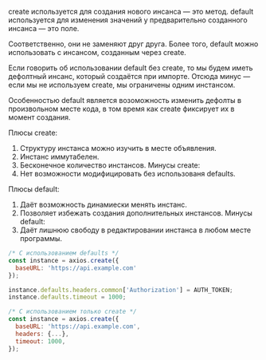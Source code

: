 create используется для создания нового инсанса — это метод.
default используется для изменения значений у предварительно созданного инсанса — это поле.

Соответственно, они не заменяют друг друга. Более того, default можно использовать с инсансом, созданным через create.

Если говорить об использовании default без create, то мы будем иметь дефолтный инсанс, который создаётся при импорте. Отсюда минус — если мы не используем create, мы ограничены одним инстансом.

Особенностью default является возоможность изменить дефолты в произвольном месте кода, в том время как create фиксирует их в момент создания.

Плюсы create:
1. Структуру инстанса можно изучить в месте объявления.
2. Инстанс иммутабелен.
3. Бесконечное количество инстансов.
Минусы create:
1. Нет возможности модифицировать без использованя defaults.

Плюсы default:
1. Даёт возможность динамиески менять инстанс.
2. Позволяет избежать создания дополнительных инстансов.
Минусы default:
1. Даёт лишнюю свободу в редактировании инстанса в любом месте программы.

```js
/* С использованием defaults */
const instance = axios.create({
  baseURL: 'https://api.example.com'
});

instance.defaults.headers.common['Authorization'] = AUTH_TOKEN;
instance.defaults.timeout = 1000;

/* С использованием только create */
const instance = axios.create({
  baseURL: 'https://api.example.com',
  headers: {...},
  timeout: 1000,
});
```
